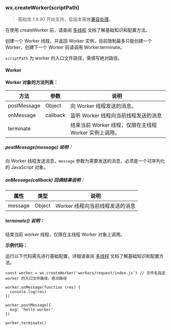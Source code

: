 <!-- https://developers.weixin.qq.com/miniprogram/dev/api/createWorker.html -->

### wx.createWorker(scriptPath)

> 基础库 1.9.90 开始支持，低版本需做[兼容处理](https://developers.weixin.qq.com/miniprogram/dev/framework/compatibility.html)。

在使用 createWorker 前，请查阅 [多线程](https://developers.weixin.qq.com/miniprogram/dev/framework/workers.html) 文档了解基础知识和配置方法。

创建一个 Worker 线程，并返回 Worker 实例，目前限制最多只能创建一个 Worker，创建下一个 Worker 前请调用 Worker.terminate。

`scriptPath` 为 worker 的入口文件路径，需填写绝对路径。

#### Worker

**Worker 对象的方法列表：**

  方法          |  参数       |  说明                                  
----------------|-------------|----------------------------------------
  postMessage   |  Object     |  向 Worker 线程发送的消息。            
  onMessage     |  callback   |  监听 Worker 线程向当前线程发送的消息  
  terminate     |             |结束当前 Worker 线程，仅限在主线程 Worker 实例上调用。

##### postMessage(message) 说明：

向 Worker 线程发送消息，`message` 参数为需要发送的消息，必须是一个可序列化的 JavaScript 对象。

##### onMessage(callback) 回调结果说明：

  属性      |  类型     |  说明                  
------------|-----------|------------------------
  message   |  Object   |Worker 线程向当前线程发送的消息

##### terminate() 说明：

结束当前 worker 线程，仅限在主线程 Worker 对象上调用。

**示例代码：**

运行以下代码需先进行基础配置，详细请查阅 [多线程](https://developers.weixin.qq.com/miniprogram/dev/framework/workers.html) 文档了解基础知识和配置方法。

    const worker = wx.createWorker('workers/request/index.js') // 文件名指定 worker 的入口文件路径，绝对路径
    
    worker.onMessage(function (res) {
      console.log(res)
    })
    
    worker.postMessage({
      msg: 'hello worker'
    })
    
    worker.terminate()
